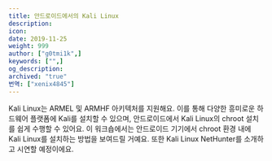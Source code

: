 ```yaml
---
title: 안드로이드에서의 Kali Linux
description:
icon:
date: 2019-11-25
weight: 999
author: ["g0tmi1k",]
keywords: ["",]
og_description:
archived: "true"
번역: ["xenix4845"]
---
```


Kali Linux는 ARMEL 및 ARMHF 아키텍처를 지원해요. 이를 통해 다양한 흥미로운 하드웨어 플랫폼에 Kali를 설치할 수 있으며, 안드로이드에서 Kali Linux의 chroot 설치를 쉽게 수행할 수 있어요. 이 워크숍에서는 안드로이드 기기에서 chroot 환경 내에 Kali Linux를 설치하는 방법을 보여드릴 거예요. 또한 Kali Linux NetHunter를 소개하고 시연할 예정이에요.

